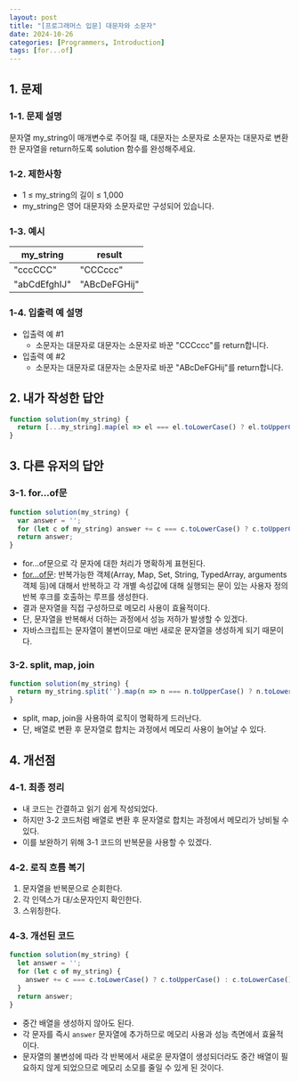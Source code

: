```yaml
---
layout: post
title: "[프로그래머스 입문] 대문자와 소문자"
date: 2024-10-26
categories: [Programmers, Introduction]
tags: [for...of]
---
```


## 1. 문제
### 1-1. 문제 설명
문자열 my_string이 매개변수로 주어질 때, 대문자는 소문자로 소문자는 대문자로 변환한 문자열을 return하도록 solution 함수를 완성해주세요.

### 1-2. 제한사항
- 1 ≤ my_string의 길이 ≤ 1,000
- my_string은 영어 대문자와 소문자로만 구성되어 있습니다.

### 1-3. 예시
<table>
  <thead>
    <tr>
      <th>my_string</th>
      <th>result</th>
    </tr>
  </thead>
  <tbody>
    <tr>
      <td>"cccCCC"</td>
      <td>"CCCccc"</td>
    </tr>
    <tr>
      <td>"abCdEfghIJ"</td>
      <td>"ABcDeFGHij"</td>
    </tr>
  </tbody>
</table>

### 1-4. 입출력 예 설명
- 입출력 예 #1
  - 소문자는 대문자로 대문자는 소문자로 바꾼 "CCCccc"를 return합니다.
- 입출력 예 #2
  - 소문자는 대문자로 대문자는 소문자로 바꾼 "ABcDeFGHij"를 return합니다.

## 2. 내가 작성한 답안
```javascript
function solution(my_string) {
  return [...my_string].map(el => el === el.toLowerCase() ? el.toUpperCase() : el.toLowerCase()).join('');
}
```

## 3. 다른 유저의 답안
### 3-1. for...of문
```javascript
function solution(my_string) {
  var answer = '';
  for (let c of my_string) answer += c === c.toLowerCase() ? c.toUpperCase() : c.toLowerCase();
  return answer;
}
```

- for...of문으로 각 문자에 대한 처리가 명확하게 표현된다.
- [for...of문](https://developer.mozilla.org/ko/docs/Web/JavaScript/Reference/Statements/for...of): 반복가능한 객체(Array, Map, Set, String, TypedArray, arguments 객체 등)에 대해서 반복하고 각 개별 속성값에 대해 실행되는 문이 있는 사용자 정의 반복 후크를 호출하는 루프를 생성한다.
- 결과 문자열을 직접 구성하므로 메모리 사용이 효율적이다.
- 단, 문자열을 반복해서 더하는 과정에서 성능 저하가 발생할 수 있겠다.
- 자바스크립트는 문자열이 불변이므로 매번 새로운 문자열을 생성하게 되기 때문이다.

### 3-2. split, map, join
```javascript
function solution(my_string) {
  return my_string.split('').map(n => n === n.toUpperCase() ? n.toLowerCase() : n.toUpperCase()).join('')
}
```

- split, map, join을 사용하여 로직이 명확하게 드러난다.
- 단, 배열로 변환 후 문자열로 합치는 과정에서 메모리 사용이 늘어날 수 있다.


## 4. 개선점
### 4-1. 최종 정리
- 내 코드는 간결하고 읽기 쉽게 작성되었다.
- 하지만 3-2 코드처럼 배열로 변환 후 문자열로 합치는 과정에서 메모리가 낭비될 수 있다.
- 이를 보완하기 위해 3-1 코드의 반복문을 사용할 수 있겠다.

### 4-2. 로직 흐름 복기
1. 문자열을 반복문으로 순회한다.
2. 각 인덱스가 대/소문자인지 확인한다.
3. 스위칭한다.

### 4-3. 개선된 코드
```javascript
function solution(my_string) {
  let answer = '';
  for (let c of my_string) {
    answer += c === c.toLowerCase() ? c.toUpperCase() : c.toLowerCase();
  }
  return answer;
}
```

- 중간 배열을 생성하지 않아도 된다.
- 각 문자를 즉시 `answer` 문자열에 추가하므로 메모리 사용과 성능 측면에서 효율적이다.
- 문자열의 불변성에 따라 각 반복에서 새로운 문자열이 생성되더라도 중간 배열이 필요하지 않게 되었으므로 메모리 소모를 줄일 수 있게 된 것이다.